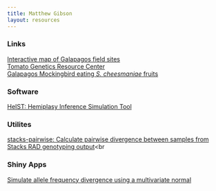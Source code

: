 ```yaml
---
title: Matthew Gibson
layout: resources
---
```


### Links

<a href="field_sites.html">Interactive map of Galapagos field sites</a><br>
<a href="http://tgrc.ucdavis.edu">Tomato Genetics Resource Center</a><br>
<a href="AboutPageAssets/vids/mockingbird_2019.mp4"> Galapagos Mockingbird eating *S. cheesmaniae* fruits</a>
<br>

### Software

<a href="https://github.com/mhibbins/HeIST">HeIST: Hemiplasy Inference Simulation Tool</a><br>

### Utilites

<a href="https://github.com/gibsonMatt/stacks-pairwise">stacks-pairwise: Calculate pairwise divergence between samples from Stacks RAD genotyping output</a><br

### Shiny Apps

<a href="https://gibsonmatt.shinyapps.io/mvnselection/">Simulate allele frequency divergence using a multivariate normal</a><br>
